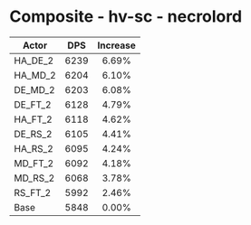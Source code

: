 # Composite - hv-sc - necrolord
| Actor | DPS | Increase |
|---|:---:|:---:|
|HA_DE_2|6239|6.69%|
|HA_MD_2|6204|6.10%|
|DE_MD_2|6203|6.08%|
|DE_FT_2|6128|4.79%|
|HA_FT_2|6118|4.62%|
|DE_RS_2|6105|4.41%|
|HA_RS_2|6095|4.24%|
|MD_FT_2|6092|4.18%|
|MD_RS_2|6068|3.78%|
|RS_FT_2|5992|2.46%|
|Base|5848|0.00%|
